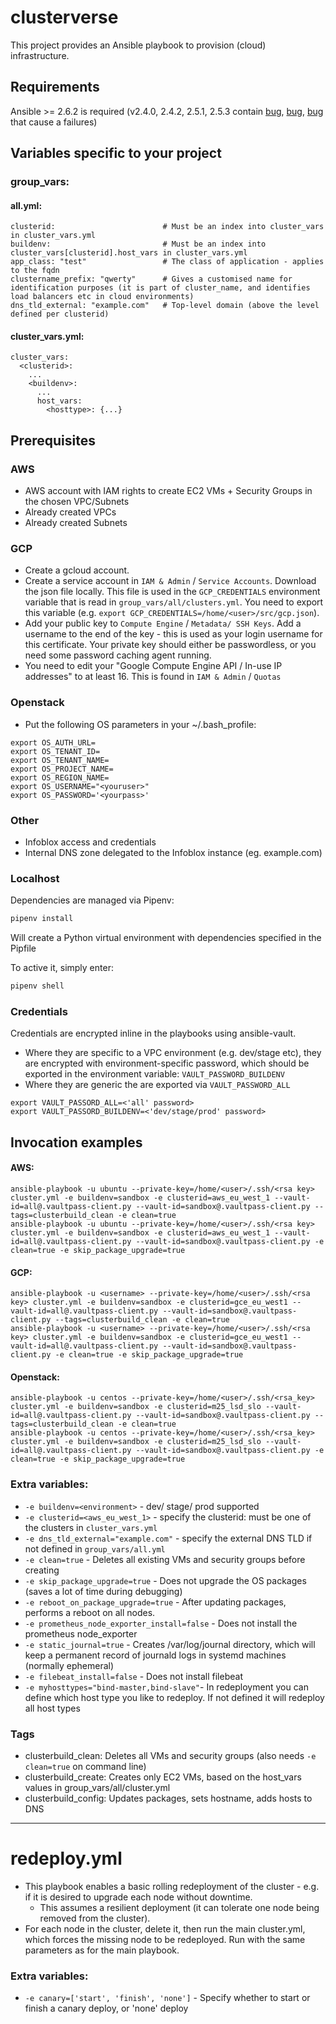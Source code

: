 # clusterverse
This project provides an Ansible playbook to provision (cloud) infrastructure.

## Requirements
Ansible >= 2.6.2 is required (v2.4.0, 2.4.2, 2.5.1, 2.5.3 contain [bug](https://github.com/ansible/ansible/issues/33433), [bug](https://github.com/ansible/ansible/pull/38302), [bug](https://github.com/ansible/ansible/issues/38656) that cause a failures)

## Variables specific to your project

### group_vars:
#### all.yml:
```
clusterid:                        # Must be an index into cluster_vars in cluster_vars.yml
buildenv:                         # Must be an index into cluster_vars[clusterid].host_vars in cluster_vars.yml
app_class: "test"                 # The class of application - applies to the fqdn
clustername_prefix: "qwerty"      # Gives a customised name for identification purposes (it is part of cluster_name, and identifies load balancers etc in cloud environments)
dns_tld_external: "example.com"   # Top-level domain (above the level defined per clusterid)
```

#### cluster_vars.yml:
```
cluster_vars:
  <clusterid>:
    ...
    <buildenv>:
      ...
      host_vars:
        <hosttype>: {...}
```

## Prerequisites
### AWS
- AWS account with IAM rights to create EC2 VMs + Security Groups in the chosen VPC/Subnets
- Already created VPCs
- Already created Subnets

### GCP
- Create a gcloud account.
- Create a service account in `IAM & Admin` / `Service Accounts`.  Download the json file locally.  This file is used in the `GCP_CREDENTIALS` environment variable that is read in `group_vars/all/clusters.yml`.  You need to export this variable (e.g. `export GCP_CREDENTIALS=/home/<user>/src/gcp.json`).
- Add your public key to `Compute Engine` / `Metadata/ SSH Keys`.  Add a username to the end of the key - this is used as your login username for this certificate.  Your private key should either be passwordless, or you need some password caching agent running.
- You need to edit your "Google Compute Engine API / In-use IP addresses" to at least 16.  This is found in `IAM & Admin` / `Quotas`  

### Openstack
- Put the following OS parameters in your ~/.bash_profile:
````
export OS_AUTH_URL=
export OS_TENANT_ID=
export OS_TENANT_NAME=
export OS_PROJECT_NAME=
export OS_REGION_NAME=
export OS_USERNAME="<youruser>"
export OS_PASSWORD='<yourpass>'
````


### Other
- Infoblox access and credentials
- Internal DNS zone delegated to the Infoblox instance (eg. example.com)

### Localhost
Dependencies are managed via Pipenv:
```bash
pipenv install
```
Will create a Python virtual environment with dependencies specified in the Pipfile

To active it, simply enter:
```bash
pipenv shell
```

### Credentials
Credentials are encrypted inline in the playbooks using ansible-vault.  
+ Where they are specific to a VPC environment (e.g. dev/stage etc), they are encrypted with environment-specific password, which should be exported in the environment variable: `VAULT_PASSWORD_BUILDENV`
+ Where they are generic the are exported via `VAULT_PASSWORD_ALL`

```
export VAULT_PASSORD_ALL=<'all' password>
export VAULT_PASSORD_BUILDENV=<'dev/stage/prod' password>
```


## Invocation examples
#### AWS:
```
ansible-playbook -u ubuntu --private-key=/home/<user>/.ssh/<rsa key> cluster.yml -e buildenv=sandbox -e clusterid=aws_eu_west_1 --vault-id=all@.vaultpass-client.py --vault-id=sandbox@.vaultpass-client.py --tags=clusterbuild_clean -e clean=true
ansible-playbook -u ubuntu --private-key=/home/<user>/.ssh/<rsa key> cluster.yml -e buildenv=sandbox -e clusterid=aws_eu_west_1 --vault-id=all@.vaultpass-client.py --vault-id=sandbox@.vaultpass-client.py -e clean=true -e skip_package_upgrade=true
```
#### GCP:
```
ansible-playbook -u <username> --private-key=/home/<user>/.ssh/<rsa key> cluster.yml -e buildenv=sandbox -e clusterid=gce_eu_west1 --vault-id=all@.vaultpass-client.py --vault-id=sandbox@.vaultpass-client.py --tags=clusterbuild_clean -e clean=true
ansible-playbook -u <username> --private-key=/home/<user>/.ssh/<rsa key> cluster.yml -e buildenv=sandbox -e clusterid=gce_eu_west1 --vault-id=all@.vaultpass-client.py --vault-id=sandbox@.vaultpass-client.py -e clean=true -e skip_package_upgrade=true
```
#### Openstack:
```
ansible-playbook -u centos --private-key=/home/<user>/.ssh/<rsa_key> cluster.yml -e buildenv=sandbox -e clusterid=m25_lsd_slo --vault-id=all@.vaultpass-client.py --vault-id=sandbox@.vaultpass-client.py --tags=clusterbuild_clean -e clean=true
ansible-playbook -u centos --private-key=/home/<user>/.ssh/<rsa_key> cluster.yml -e buildenv=sandbox -e clusterid=m25_lsd_slo --vault-id=all@.vaultpass-client.py --vault-id=sandbox@.vaultpass-client.py -e clean=true -e skip_package_upgrade=true
```



### Extra variables:
+ `-e buildenv=<environment>`  -  dev/ stage/ prod supported
+ `-e clusterid=<aws_eu_west_1>` - specify the clusterid: must be one of the clusters in `cluster_vars.yml`
+ `-e dns_tld_external="example.com"` - specify the external DNS TLD if not defined in `group_vars/all.yml`
+ `-e clean=true` - Deletes all existing VMs and security groups before creating
+ `-e skip_package_upgrade=true` - Does not upgrade the OS packages (saves a lot of time during debugging)
+ `-e reboot_on_package_upgrade=true` - After updating packages, performs a reboot on all nodes.
+ `-e prometheus_node_exporter_install=false` - Does not install the prometheus node_exporter
+ `-e static_journal=true` - Creates /var/log/journal directory, which will keep a permanent record of journald logs in systemd machines (normally ephemeral)
+ `-e filebeat_install=false` - Does not install filebeat
+ `-e myhosttypes="bind-master,bind-slave"`- In redeployment you can define which host type you like to redeploy. If not defined it will redeploy all host types

### Tags
- clusterbuild_clean: Deletes all VMs and security groups (also needs `-e clean=true` on command line)
- clusterbuild_create: Creates only EC2 VMs, based on the host_vars values in group_vars/all/cluster.yml  
- clusterbuild_config: Updates packages, sets hostname, adds hosts to DNS


---

# redeploy.yml
+ This playbook enables a basic rolling redeployment of the cluster - e.g. if it is desired to upgrade each node without downtime.
  + This assumes a resilient deployment (it can tolerate one node being removed from the cluster).
+ For each node in the cluster, delete it, then run the main cluster.yml, which forces the missing node to be redeployed.  Run with the same parameters as for the main playbook.

### Extra variables:
+ `-e canary=['start', 'finish', 'none']`  -  Specify whether to start or finish a canary deploy, or 'none' deploy
